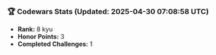 ### 🏆 Codewars Stats (Updated: 2025-04-30 07:08:58 UTC)

- **Rank:** 8 kyu
- **Honor Points:** 3
- **Completed Challenges:** 1
